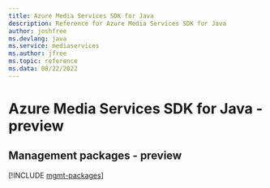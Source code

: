 ```yaml
---
title: Azure Media Services SDK for Java
description: Reference for Azure Media Services SDK for Java
author: joshfree
ms.devlang: java
ms.service: mediaservices
ms.author: jfree
ms.topic: reference
ms.data: 08/22/2022
---
```

# Azure Media Services SDK for Java - preview

## Management packages - preview
[!INCLUDE [mgmt-packages](media-services-mgmt-index.md)]